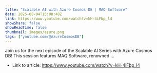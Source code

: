 ```yaml
---
title: "Scalable AI with Azure Cosmos DB | MAQ Software"
date: 2025-08-04T15:08:48Z
link: https://www.youtube.com/watch?v=kH-4iFbp_l4
showShare: false
showReadTime: false
thumbnail: images/azure.png
tags: ["youtube.com/@AzureCosmosDB"]
---
```

Join us for the next episode of the Scalable AI Series with Azure Cosmos DB! This session features MAQ Software, renowned ...

- Link to article: https://www.youtube.com/watch?v=kH-4iFbp_l4